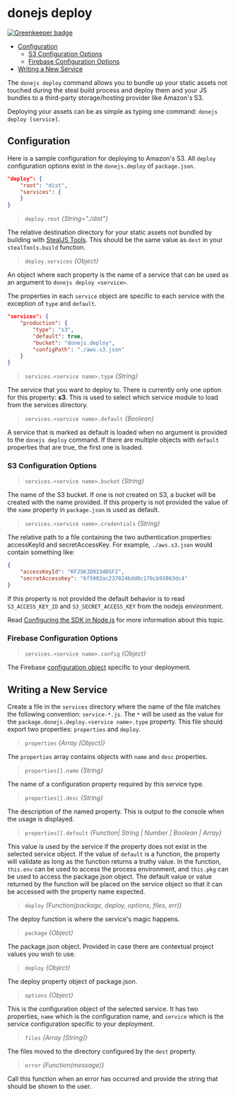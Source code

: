 # donejs deploy

[![Greenkeeper badge](https://badges.greenkeeper.io/donejs/deploy.svg)](https://greenkeeper.io/)

* [Configuration](#configuration)
	* [S3 Configuration Options](#s3-configuration-options)
	* [Firebase Configuration Options](#firebase-configuration-options)
* [Writing a New Service](#writing-a-new-service)

The `donejs deploy` command allows you to bundle up your static assets not touched during the steal build process and deploy them and your JS bundles to a third-party storage/hosting provider like Amazon's S3.

Deploying your assets can be as simple as typing one command: `donejs deploy [service]`.

## Configuration
Here is a sample configuration for deploying to Amazon's S3. All `deploy` configuration options exist in the `donejs.deploy` of `package.json`.

```json
"deploy": {
	"root": "dist",
	"services": {
	}
}
```

>`deploy.root` *{String="./dist"}*

The relative destination directory for your static assets not bundled by building with [StealJS Tools](http://stealjs.com/docs/steal-tools.html).  This should be the same value as `dest` in your `stealTools.build` function.

>`deploy.services` *{Object}*

An object where each property is the name of a service that can be used as an argument to `donejs deploy <service>`.

The properties in each `service` object are specific to each service with the exception of `type` and `default`.

```json
"services": {
	"production": {
		"type": "s3",
		"default": true,
		"bucket": "donejs.deploy",
		"configPath": "./aws.s3.json"
	}
}
```
> `services.<service name>.type` *{String}*

The service that you want to deploy to. There is currently only one option for this property: **s3**. This is used to select which service module to load from the services directory.

> `services.<service name>.default` *{Boolean}*

A service that is marked as default is loaded when no argument is provided to the `donejs deploy` command. If there are multiple objects with `default` properties that are true, the first one is loaded.

### S3 Configuration Options
> `services.<service name>.bucket` *{String}*

The name of the S3 bucket. If one is not created on S3, a bucket will be created with the name provided. If this property is not provided the value
of the `name` property in `package.json` is used as default.

> `services.<service name>.credentials` *{String}*

The relative path to a file containing the two authentication properties: accessKeyId and secretAccessKey.  For example, `./aws.s3.json` would contain something like:

```json
{
	"accessKeyId": "KFJSKJD9234DSFI",
	"secretAccessKey": "6f5902ac237024bdd0c176cb93063dc4"
}
```
If this property is not provided the default behavior is to read `S3_ACCESS_KEY_ID` and `S3_SECRET_ACCESS_KEY` from the nodejs environment.

Read [Configuring the SDK in Node.js](http://docs.aws.amazon.com/AWSJavaScriptSDK/guide/node-configuring.html) for more information about this topic.

### Firebase Configuration Options
> `services.<service name>.config` *{Object}*

The Firebase [configuration object](https://www.firebase.com/docs/hosting/guide/full-config.html) specific to your deployment.

## Writing a New Service
Create a file in the `services` directory where the name of the file matches the following convention: `service-*.js`. The `*` will be used as the value for the `package.donejs.deploy.<service name>.type` property. This file should export two properties: `properties` and `deploy`.

> `properties` *{Array [Object]}*

The `properties` array contains objects with `name` and `desc` properties.

> `properties[].name` *{String}*

The name of a configuration property required by this service type.

> `properties[].desc` *{String}*

The description of the named property.  This is output to the console when the usage is displayed.

> `properties[].default` *{Function| String | Number | Boolean | Array}*

This value is used by the service if the property does not exist in the selected service object.
If the value of `default` is a function, the property will validate as long as the function returns
a truthy value. In the function, `this.env` can be used to access the process environment, and
`this.pkg` can be used to access the package.json object. The default value or value returned by the
function will be placed on the service object so that it can be accessed with the property name expected.

> `deploy` *{Function(package, deploy, options, files, err)}*

The deploy function is where the service's magic happens.

> `package` *{Object}*

The package.json object. Provided in case there are contextual project values you wish to use.

> `deploy` *{Object}*

The deploy  property object of package.json.

> `options` *{Object}*

This is the configuration object of the selected service. It has two properties, `name` which is the configuration name, and `service` which is the service configuration specific to your deployment.

> `files` *{Array [String]}*

The files moved to the directory configured by the `dest` property.

> `error` *{Function(message)}*

Call this function when an error has occurred and provide the string that should be shown to the user.

